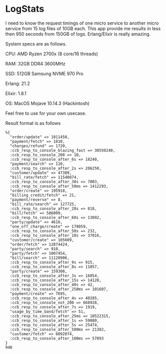 # LogStats

I need to know the request timings of one micro service to another micro service from 15 log files of 10GB each. This app provide me results in less then 950 seconds from 150GB of logs. Erlang/Elixir is really amazing. 

System specs are as follows.

CPU: AMD Ryzen 2700x (8 core/16 threads)

RAM: 32GB DDR4 3600MHz

SSD: 512GB Samsung  NVME 970 Pro


Erlang: 21.2

Elixir: 1.8.1

OS: MacOS Mojave 10.14.3 (Hackintosh)


Feel free to use for your own usecase.


Result format is as follows

```
%{
  "order/update" => 1011450,
  "payment/fetch" => 1810,
  "charges/refund" => 1720,
  :ccb_resp_to_console_blazing_fast => 30550240,
  :ccb_resp_to_console_200 => 10,
  :ccb_resp_to_console_after_6s => 18240,
  "payment/search" => 110,
  :ccb_resp_to_console_after_2s => 206250,
  "customer/update" => 47309,
  "bill_rate/fetch" => 11540874,
  :ccb_resp_to_console_after_30s => 7003,
  :ccb_resp_to_console_after_50ms => 1412293,
  "order/create" => 195918,
  "billing_credit/fetch" => 21,
  "payment/reverse" => 8,
  "bill_rate/search" => 127725,
  :ccb_resp_to_console_after_20s => 818,
  "bill/fetch" => 586009,
  :ccb_resp_to_console_after_60s => 13092,
  "party/update" => 4616,
  "one_off_charge/create" => 178059,
  :ccb_resp_to_console_after_50s => 232,
  :ccb_resp_to_console_after_10s => 37016,
  "customer/create" => 105609,
  "order/fetch" => 12874424,
  "party/search" => 910,
  "party/fetch" => 1007454,
  "bill/search" => 11120906,
  :ccb_resp_to_console_after_9s => 915,
  :ccb_resp_to_console_after_8s => 11057,
  "party/create" => 159308,
  :ccb_resp_to_console_after_3s => 16054,
  :ccb_resp_to_console_after_15s => 14128,
  :ccb_resp_to_console_after_40s => 42,
  :ccb_resp_to_console_after_250ms => 101607,
  "payment/create" => 7695,
  :ccb_resp_to_console_after_4s => 40285,
  :ccb_resp_to_console_not_200 => 668928,
  :ccb_resp_to_console_after_7s => 1919,
  "usage_by_time_band/fetch" => 51,
  :ccb_resp_to_console_after_25ms => 10522315,
  :ccb_resp_to_console_after_1s => 59080,
  :ccb_resp_to_console_after_5s => 25474,
  :ccb_resp_to_console_after_500ms => 21382,
  "customer/fetch" => 6092074,
  :ccb_resp_to_console_after_100ms => 57093
}
948
```